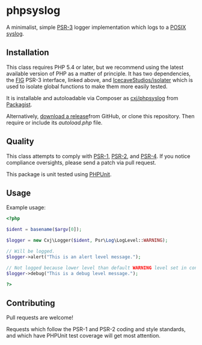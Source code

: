 # phpsyslog
A minimalist, simple
[PSR-3](https://github.com/php-fig/fig-standards/blob/master/accepted/PSR-3-logger-interface.md)
logger implementation which logs to a
[POSIX syslog](http://pubs.opengroup.org/onlinepubs/9699919799/functions/closelog.html).

## Installation

This class requires PHP 5.4 or later, but we recommend using the latest available version of PHP as a matter of principle.  It has two dependencies, the [FIG](http://www.php-fig.org) PSR-3 interface, linked above, and [IcecaveStudios/isolater](https://github.com/IcecaveStudios/isolator) which is used to isolate global functions to make them more easily tested.

It is installable and autoloadable via Composer as [cxj/phpsyslog](https://packagist.org/packages/cxj/phpsyslog)
from [Packagist](https://packagist.org/).

Alternatively, [download a release](https://github.com/cxj/phpsyslog/releases)from GitHub, or clone this repository.  Then require or include its _autoload.php_ file.

## Quality

This class attempts to comply with [PSR-1][], [PSR-2][], and [PSR-4][]. If
you notice compliance oversights, please send a patch via pull request.

[PSR-1]: https://github.com/php-fig/fig-standards/blob/master/accepted/PSR-1-basic-coding-standard.md
[PSR-2]: https://github.com/php-fig/fig-standards/blob/master/accepted/PSR-2-coding-style-guide.md
[PSR-4]: https://github.com/php-fig/fig-standards/blob/master/accepted/PSR-4-autoloader.md

This package is unit tested using [PHPUnit](https://phpunit.de).

## Usage

Example usage:
```php
<?php

$ident = basename($argv[0]);

$logger = new Cxj\Logger($ident, Psr\Log\LogLevel::WARNING);

// Will be logged.
$logger->alert("This is an alert level message.");    

// Not logged because lower level than default WARNING level set in constructor.
$logger->debug("This is a debug level message.");     

?>
```

## Contributing

Pull requests are welcome!

Requests which follow the PSR-1 and PSR-2 coding and style standards, and which
have PHPUnit test coverage will get most attention.
